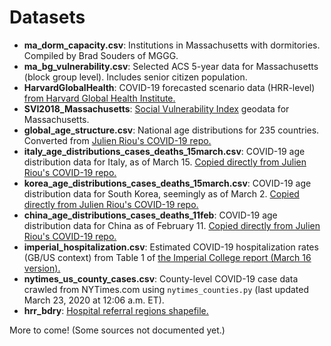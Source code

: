 # Datasets
* **ma_dorm_capacity.csv**: Institutions in Massachusetts with dormitories. Compiled by Brad Souders of MGGG.
* **ma_bg_vulnerability.csv**: Selected ACS 5-year data for Massachusetts (block group level). Includes senior citizen population.
* **HarvardGlobalHealth**: COVID-19 forecasted scenario data (HRR-level) [from Harvard Global Health Institute.](https://globalepidemics.org/2020/03/17/caring-for-covid-19-patients/)
* **SVI2018_Massachusetts**: [Social Vulnerability Index](https://svi.cdc.gov/) geodata for Massachusetts.
* **global_age_structure.csv**: National age distributions for 235 countries. Converted from [Julien Riou's COVID-19 repo.](https://github.com/jriou/covid_adjusted_cfr)
* **italy_age_distributions_cases_deaths_15march.csv**: COVID-19 age distribution data for Italy, as of March 15. [Copied directly from Julien Riou's COVID-19 repo.](https://github.com/jriou/covid_adjusted_cfr/blob/9e041b8beac0c6a07b626a57e128f128f4e2872c/data/italy/age_distributions_cases_deaths_15march.csv)
* **korea_age_distributions_cases_deaths_15march.csv**: COVID-19 age distribution data for South Korea, seemingly as of March 2. [Copied directly from Julien Riou's COVID-19 repo.](https://github.com/jriou/covid_adjusted_cfr/blob/9e041b8beac0c6a07b626a57e128f128f4e2872c/data/south-korea/korea_pub_ages.csv)
* **china_age_distributions_cases_deaths_11feb**: COVID-19 age distribution data for China as of February 11. [Copied directly from Julien Riou's COVID-19 repo.](https://github.com/jriou/covid_adjusted_cfr/blob/9e041b8beac0c6a07b626a57e128f128f4e2872c/data/china/data_management_china.R#L75)
* **imperial_hospitalization.csv**: Estimated COVID-19 hospitalization rates (GB/US context) from Table 1 of [the Imperial College report (March 16 version).](https://www.imperial.ac.uk/media/imperial-college/medicine/sph/ide/gida-fellowships/Imperial-College-COVID19-NPI-modelling-16-03-2020.pdf)
* **nytimes_us_county_cases.csv**: County-level COVID-19 case data crawled from NYTimes.com using `nytimes_counties.py` (last updated March 23, 2020 at 12:06 a.m. ET).
* **hrr_bdry**: [Hospital referral regions shapefile.](https://github.com/nancyorgan/Hospital-Referral-Region-graphic/tree/master/hrr_bdry)

More to come! (Some sources not documented yet.)